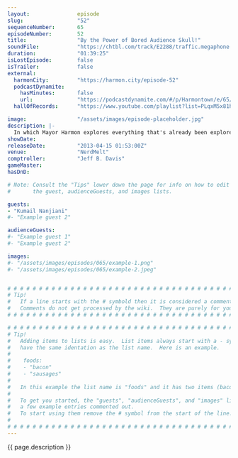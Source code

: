 ```yaml
---
layout:               episode
slug:                 "52"
sequenceNumber:       65
episodeNumber:        52
title:                "By the Power of Bored Audience Skull!"
soundFile:            "https://chtbl.com/track/E2288/traffic.megaphone.fm/STA7444258099.mp3?updated=1554500600"
duration:             "01:39:25"
isLostEpisode:        false
isTrailer:            false
external:
  harmonCity:         "https://harmon.city/episode-52"
  podcastDynamite:
    hasMinutes:       false
    url:              "https://podcastdynamite.com/#/p/Harmontown/e/65/52"
  hallOfRecords:      "https://www.youtube.com/playlist?list=PLqxM5x81hNObUvAXKqfuwgPNbUs6IvLXU"

image:                "/assets/images/episode-placeholder.jpg"
description: |-
  In which Mayor Harmon explores everything that's already been explored about the topics of Road House, Roger Ebert and Skeletor. Plus: Kumail Nanjiani, Drunk Spencer and the final word on nipple size.
showDate:             
releaseDate:          "2013-04-15 01:53:00Z"
venue:                "NerdMelt"
comptroller:          "Jeff B. Davis"
gameMaster:           
hasDnD:               

# Note: Consult the "Tips" lower down the page for info on how to edit
#       the guest, audienceGuests, and images lists.

guests:
- "Kumail Nanjiani"
#- "Example guest 2"

audienceGuests:
#- "Example guest 1"
#- "Example guest 2"

images:
#- "/assets/images/episodes/065/example-1.png"
#- "/assets/images/episodes/065/example-2.jpeg"


# # # # # # # # # # # # # # # # # # # # # # # # # # # # # # # # # # # # # # # # # # # # #
# Tip!
#   If a line starts with the # symbold then it is considered a comment.
#   Comments do not get processed by the wiki.  They are purely for your information.
# # # # # # # # # # # # # # # # # # # # # # # # # # # # # # # # # # # # # # # # # # # # #

# # # # # # # # # # # # # # # # # # # # # # # # # # # # # # # # # # # # # # # # # # # # #
# Tip!
#   Adding items to lists is easy.  List items always start with a - symbol and have
#   have the same identation as the list name.  Here is an example.
#
#    foods:
#    - "bacon"
#    - "sausages"
#
#   In this example the list name is "foods" and it has two items (bacon, and sausages).
#
#   To get you started, the "guests", "audienceGuests", and "images" lists below have
#   a few example entries commented out.
#   To start using them remove the # symbol from the start of the line.
#
# # # # # # # # # # # # # # # # # # # # # # # # # # # # # # # # # # # # # # # # # # # # #
---
```


<!-- The episode description will be rendered here -->
{{ page.description }}

<!-- Add your content BELOW here -->
<!-- vvvvvvvvvvvvvvvvvvvvvvvvvvv -->




<!-- ^^^^^^^^^^^^^^^^^^^^^^^^^^^ -->
<!-- Add your content ABOVE here -->

<!-- The episode gallery will be rendered here -->
